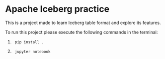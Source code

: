 # Apache Iceberg practice

This is a project made to learn Iceberg table format and explore its features.

To run this project please execute the following commands in the terminal: 

1.
        pip install .

2.
        jupyter notebook
